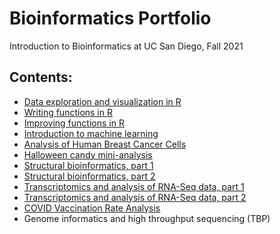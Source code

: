 # Bioinformatics Portfolio

Introduction to Bioinformatics at UC San Diego, Fall 2021

## Contents:

- [Data exploration and visualization in R](https://github.com/a-kapinos/bggn213/blob/main/class05/class05.md)
- [Writing functions in R](https://github.com/a-kapinos/bggn213/blob/main/class06/class06.md)
- [Improving functions in R](https://github.com/a-kapinos/bggn213/blob/main/class06-supplemental/class06-supplemental.md)
- [Introduction to machine learning](https://github.com/a-kapinos/bggn213/blob/main/class08/class08.md)
- [Analysis of Human Breast Cancer Cells](https://github.com/a-kapinos/bggn213/blob/main/class09/class09_mini_project.md)
- [Halloween candy mini-analysis](https://github.com/a-kapinos/bggn213/blob/main/class10/class10.md)
- [Structural bioinformatics, part 1](https://github.com/a-kapinos/bggn213/blob/main/class11/class11.md)
- [Structural bioinformatics, part 2](https://github.com/a-kapinos/bggn213/blob/main/class11/class12.md)
- [Transcriptomics and analysis of RNA-Seq data, part 1](https://github.com/a-kapinos/bggn213/blob/main/class15/class15.md)
- [Transcriptomics and analysis of RNA-Seq data, part 2](https://github.com/a-kapinos/bggn213/blob/main/class15/DESeq2_mini_proj.md)
- [COVID Vaccination Rate Analysis](https://github.com/a-kapinos/bggn213/blob/main/class17/class17.md)
- Genome informatics and high throughput sequencing (TBP)

